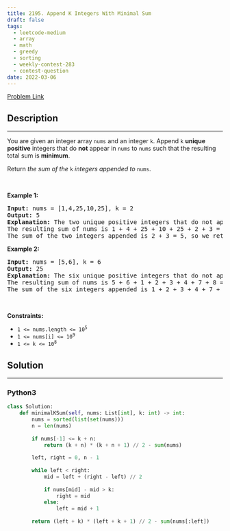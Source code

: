 ```yaml
---
title: 2195. Append K Integers With Minimal Sum
draft: false
tags: 
  - leetcode-medium
  - array
  - math
  - greedy
  - sorting
  - weekly-contest-283
  - contest-question
date: 2022-03-06
---
```


[Problem Link](https://leetcode.com/problems/append-k-integers-with-minimal-sum/)

## Description

---
<p>You are given an integer array <code>nums</code> and an integer <code>k</code>. Append <code>k</code> <strong>unique positive</strong> integers that do <strong>not</strong> appear in <code>nums</code> to <code>nums</code> such that the resulting total sum is <strong>minimum</strong>.</p>

<p>Return<em> the sum of the</em> <code>k</code> <em>integers appended to</em> <code>nums</code>.</p>

<p>&nbsp;</p>
<p><strong class="example">Example 1:</strong></p>

<pre>
<strong>Input:</strong> nums = [1,4,25,10,25], k = 2
<strong>Output:</strong> 5
<strong>Explanation:</strong> The two unique positive integers that do not appear in nums which we append are 2 and 3.
The resulting sum of nums is 1 + 4 + 25 + 10 + 25 + 2 + 3 = 70, which is the minimum.
The sum of the two integers appended is 2 + 3 = 5, so we return 5.</pre>

<p><strong class="example">Example 2:</strong></p>

<pre>
<strong>Input:</strong> nums = [5,6], k = 6
<strong>Output:</strong> 25
<strong>Explanation:</strong> The six unique positive integers that do not appear in nums which we append are 1, 2, 3, 4, 7, and 8.
The resulting sum of nums is 5 + 6 + 1 + 2 + 3 + 4 + 7 + 8 = 36, which is the minimum. 
The sum of the six integers appended is 1 + 2 + 3 + 4 + 7 + 8 = 25, so we return 25.
</pre>

<p>&nbsp;</p>
<p><strong>Constraints:</strong></p>

<ul>
	<li><code>1 &lt;= nums.length &lt;= 10<sup>5</sup></code></li>
	<li><code>1 &lt;= nums[i] &lt;= 10<sup>9</sup></code></li>
	<li><code>1 &lt;= k &lt;= 10<sup>8</sup></code></li>
</ul>


## Solution

---
### Python3
``` py title='append-k-integers-with-minimal-sum'
class Solution:
    def minimalKSum(self, nums: List[int], k: int) -> int:
        nums = sorted(list(set(nums)))
        n = len(nums)
        
        if nums[-1] <= k + n:
            return (k + n) * (k + n + 1) // 2 - sum(nums)
        
        left, right = 0, n - 1
        
        while left < right:
            mid = left + (right - left) // 2
            
            if nums[mid] - mid > k:
                right = mid
            else:
                left = mid + 1
        
        return (left + k) * (left + k + 1) // 2 - sum(nums[:left])
```

